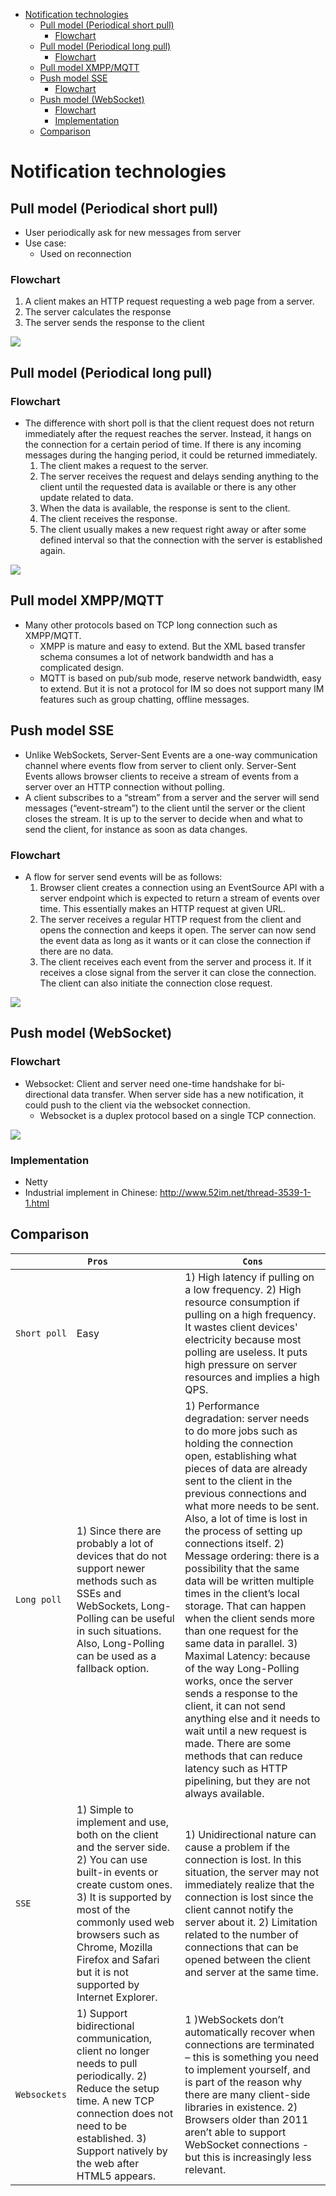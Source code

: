 - [Notification technologies](#notification-technologies)
  - [Pull model (Periodical short pull)](#pull-model-periodical-short-pull)
    - [Flowchart](#flowchart)
  - [Pull model (Periodical long pull)](#pull-model-periodical-long-pull)
    - [Flowchart](#flowchart-1)
  - [Pull model XMPP/MQTT](#pull-model-xmppmqtt)
  - [Push model SSE](#push-model-sse)
    - [Flowchart](#flowchart-2)
  - [Push model (WebSocket)](#push-model-websocket)
    - [Flowchart](#flowchart-3)
    - [Implementation](#implementation)
  - [Comparison](#comparison)

# Notification technologies
## Pull model (Periodical short pull)
* User periodically ask for new messages from server
* Use case:
  * Used on reconnection

### Flowchart
1. A client makes an HTTP request requesting a web page from a server.
2. The server calculates the response
3. The server sends the response to the client

![](../.gitbook/assets/notifications_shortpoll.png)

## Pull model (Periodical long pull)
### Flowchart
* The difference with short poll is that the client request does not return immediately after the request reaches the server. Instead, it hangs on the connection for a certain period of time. If there is any incoming messages during the hanging period, it could be returned immediately.
  1. The client makes a request to the server.
  2. The server receives the request and delays sending anything to the client until the requested data is available or there is any other update related to data.
  3. When the data is available, the response is sent to the client.
  4. The client receives the response.
  5. The client usually makes a new request right away or after some defined interval so that the connection with the server is established again.

![](../.gitbook/assets/notifications_longpoll.png)


## Pull model XMPP/MQTT
* Many other protocols based on TCP long connection such as XMPP/MQTT.
  * XMPP is mature and easy to extend. But the XML based transfer schema consumes a lot of network bandwidth and has a complicated design.
  * MQTT is based on pub/sub mode, reserve network bandwidth, easy to extend. But it is not a protocol for IM so does not support many IM features such as group chatting, offline messages.

## Push model SSE
* Unlike WebSockets, Server-Sent Events are a one-way communication channel where events flow from server to client only. Server-Sent Events allows browser clients to receive a stream of events from a server over an HTTP connection without polling.
* A client subscribes to a “stream” from a server and the server will send messages (“event-stream”) to the client until the server or the client closes the stream. It is up to the server to decide when and what to send the client, for instance as soon as data changes.

### Flowchart
* A flow for server send events will be as follows:
  1. Browser client creates a connection using an EventSource API with a server endpoint which is expected to return a stream of events over time. This essentially makes an HTTP request at given URL.
  2. The server receives a regular HTTP request from the client and opens the connection and keeps it open. The server can now send the event data as long as it wants or it can close the connection if there are no data.
  3. The client receives each event from the server and process it. If it receives a close signal from the server it can close the connection. The client can also initiate the connection close request.

![](../.gitbook/assets/notifications_serverSentEvent.png)


## Push model (WebSocket)
### Flowchart
* Websocket: Client and server need one-time handshake for bi-directional data transfer. When server side has a new notification, it could push to the client via the websocket connection.
  * Websocket is a duplex protocol based on a single TCP connection.

![](../.gitbook/assets/notifications_websockets.png)

### Implementation
* Netty
* Industrial implement in Chinese: http://www.52im.net/thread-3539-1-1.html

## Comparison

|            | `Pros           ` | `Cons`  |
|------------|--------|---|
| `Short poll` |  Easy | 1) High latency if pulling on a low frequency. 2) High resource consumption if pulling on a high frequency. It wastes client devices' electricity because most polling are useless. It puts high pressure on server resources and implies a high QPS.  | 
| `Long poll`  | 1) Since there are probably a lot of devices that do not support newer methods such as SSEs and WebSockets, Long-Polling can be useful in such situations. Also, Long-Polling can be used as a fallback option. | 1) Performance degradation: server needs to do more jobs such as holding the connection open, establishing what pieces of data are already sent to the client in the previous connections and what more needs to be sent. Also, a lot of time is lost in the process of setting up connections itself. 2) Message ordering: there is a possibility that the same data will be written multiple times in the client’s local storage. That can happen when the client sends more than one request for the same data in parallel. 3) Maximal Latency: because of the way Long-Polling works, once the server sends a response to the client, it can not send anything else and it needs to wait until a new request is made. There are some methods that can reduce latency such as HTTP pipelining, but they are not always available.  | 
| `SSE`        | 1) Simple to implement and use, both on the client and the server side. 2) You can use built-in events or create custom ones. 3) It is supported by most of the commonly used web browsers such as Chrome, Mozilla Firefox and Safari but it is not supported by Internet Explorer.                   | 1) Unidirectional nature can cause a problem if the connection is lost. In this situation, the server may not immediately realize that the connection is lost since the client cannot notify the server about it. 2) Limitation related to the number of connections that can be opened between the client and server at the same time. | An example where it is not good to use SSE is some chat application where messages are sent and received constantly.  |
| `Websockets` | 1) Support bidirectional communication, client no longer needs to pull periodically. 2) Reduce the setup time. A new TCP connection does not need to be established. 3) Support natively by the web after HTML5 appears. | 1 )WebSockets don’t automatically recover when connections are terminated – this is something you need to implement yourself, and is part of the reason why there are many client-side libraries in existence. 2) Browsers older than 2011 aren’t able to support WebSocket connections - but this is increasingly less relevant.  | 
